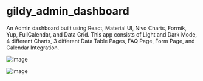 # gildy_admin_dashboard
An Admin dashboard built using  React, Material UI, Nivo Charts, Formik, Yup, FullCalendar, and Data Grid. This app consists of Light and Dark Mode, 4 different Charts, 3 different Data Table Pages, FAQ Page, Form Page, and Calendar Integration.

![image](https://user-images.githubusercontent.com/25077504/198571811-1c80e531-84e1-4cfe-b3c7-8a36effc2f62.png)

![image](https://user-images.githubusercontent.com/25077504/198573011-d02fab88-8515-43cd-ae31-846f177d95a1.png)
